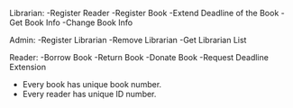 Librarian:
-Register Reader
-Register Book
-Extend Deadline of the Book
-Get Book Info
-Change Book Info

Admin:
-Register Librarian
-Remove Librarian
-Get Librarian List

Reader:
-Borrow Book
-Return Book
-Donate Book
-Request Deadline Extension

* Every book has unique book number.
* Every reader has unique ID number.
